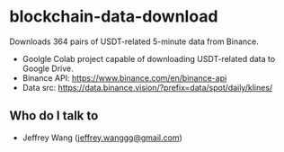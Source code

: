 # blockchain-data-download
Downloads 364 pairs of USDT-related 5-minute data from Binance.
* Goolgle Colab project capable of downloading USDT-related data to Google Drive.
* Binance API: https://www.binance.com/en/binance-api
* Data src: https://data.binance.vision/?prefix=data/spot/daily/klines/
## Who do I talk to <a name = "author"></a>
- Jeffrey Wang (jeffrey.wanggg@gmail.com)